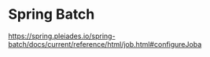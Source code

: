 # Spring Batch

https://spring.pleiades.io/spring-batch/docs/current/reference/html/job.html#configureJoba


